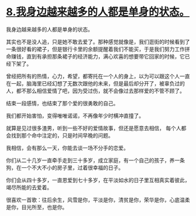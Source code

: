 # [8.我身边越来越多的人都是单身的状态。](https://github.com/platojobs/agenda/issues/19)

我身边越来越多的人都是单身的状态。

其实也不是没人追，只是她不敢去爱了。那种感觉就像是，我们逛街的时候看到了一条很好看的裙子，但是银行卡里的余额提醒着我们不能买，于是我们努力工作拼命赚钱，直到有承担那条裙子的经济能力，满心欢喜的想要带它回家的时候，它已经下架了。
 
曾经把所有的热情，心力，希望，都寄托在一个人的身上，以为可以跟这个人一直在一起，脑海里已经幻想了无数次跟他的未来，但是最后却分开了，被辜负过的人，都不那么相信爱情了吧，因为受过伤，就不会像过去那样爱的不管不顾了。
 
结束一段感情，也结束了那个爱的很勇敢的自己。
 
我们都开始害怕，变得唯唯诺诺，不再像年少时横冲直撞了。
 
就算是见过很多渣男，听到一些不好的爱情故事，但还是愿意去相信，
每个人都会找到那个命中注定的，只是时间早晚的问题。
 
我相信，会有那么一天，你能去谈一场不分手的恋爱。
 
你们从二十几岁一直牵手走到三十多岁，成立家庭，有一个自己的孩子，养一条狗，在一个不大不小的房子里，过着很幸福的日子。
 
你们会从四十多岁，一直恩爱到七十多岁，在平淡如水的日子里互相真实着彼此，竭尽所能的去爱着。
 
很喜欢一首歌：往后余生，风雪是你，平淡是你，清贫是你，荣华是你，心底温柔是你，目光所至，也是你。